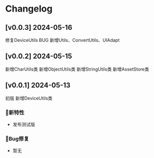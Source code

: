 # Changelog
## [v0.0.3] 2024-05-16
修复DeviceUtils BUG
新增Utils、ConvertUtils、UIAdapt

## [v0.0.2] 2024-05-15

新增CharUtils类
新增ObjectUtils类
新增StringUtils类
新增AssetStore类
## [v0.0.1] 2024-05-13

初版
新增DeviceUtils类

### 🐣新特性

* 发布测试版

### 🐞Bug修复

* 暂无
